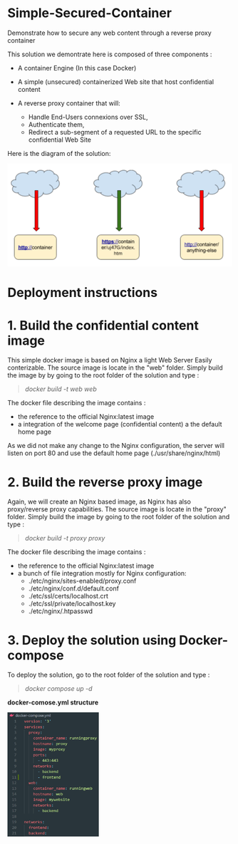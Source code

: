 # Simple-Secured-Container
Demonstrate how to secure any web content through a reverse proxy container

This solution we demontrate here is composed of three components :
  - A container Engine (In this case Docker)
  
  - A simple (unsecured) containerized Web site that host confidential content
  
  - A reverse proxy container that will:
      - Handle End-Users connexions over SSL, 
      - Authenticate them,
      - Redirect a sub-segment of a requested URL to the specific confidential Web Site
      
Here is the diagram of the solution:

<img src="https://github.com/pierremgagnon/simple-secured-container/blob/master/Diagram.png" width="900">

# Deployment instructions
 
 # 1. Build the confidential content image
 
 This simple docker image is based on Nginx a light Web Server Easily conterizable.
 The source image is locate in the "web" folder.
 Simply build the image by by going to the root folder of the solution and type :
 > *docker build -t web web*
 
 The docker file describing the image contains :
  - the reference to the official Nginx:latest image
  - a integration of the welcome page (confidential content) a the default home page

As we did not make any change to the Nginx configuration, the server will listen on port 80 and use the default home page (./usr/share/nginx/html) 

 # 2. Build the reverse proxy image
 
 Again, we will create an Nginx based image, as Nginx has also proxy/reverse proxy capabilities.
 The source image is locate in the "proxy" folder.
 Simply build the image by going to the root folder of the solution and type :
 > *docker build -t proxy proxy*
 
 The docker file describing the image contains :
  - the reference to the official Nginx:latest image
  - a bunch of file integration mostly for Nginx configuration:
    - ./etc/nginx/sites-enabled/proxy.conf
    - ./etc/nginx/conf.d/default.conf 
    - ./etc/ssl/certs/localhost.crt
    - ./etc/ssl/private/localhost.key
    - ./etc/nginx/.htpasswd

 # 3. Deploy the solution using Docker-compose
 
To deploy the solution, go to the root folder of the solution and type :
> *docker compose up -d*

**docker-comose.yml structure**
 
<img src="https://github.com/pierremgagnon/simple-secured-container/blob/master/dc.png" width="205">


